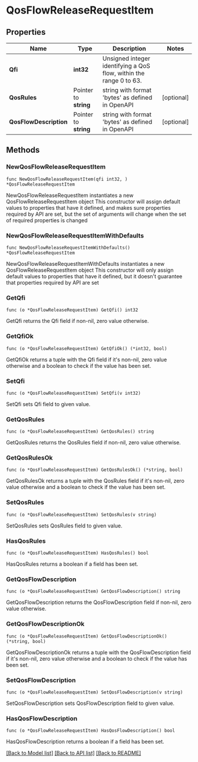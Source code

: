 # QosFlowReleaseRequestItem

## Properties

Name | Type | Description | Notes
------------ | ------------- | ------------- | -------------
**Qfi** | **int32** | Unsigned integer identifying a QoS flow, within the range 0 to 63. | 
**QosRules** | Pointer to **string** | string with format &#39;bytes&#39; as defined in OpenAPI | [optional] 
**QosFlowDescription** | Pointer to **string** | string with format &#39;bytes&#39; as defined in OpenAPI | [optional] 

## Methods

### NewQosFlowReleaseRequestItem

`func NewQosFlowReleaseRequestItem(qfi int32, ) *QosFlowReleaseRequestItem`

NewQosFlowReleaseRequestItem instantiates a new QosFlowReleaseRequestItem object
This constructor will assign default values to properties that have it defined,
and makes sure properties required by API are set, but the set of arguments
will change when the set of required properties is changed

### NewQosFlowReleaseRequestItemWithDefaults

`func NewQosFlowReleaseRequestItemWithDefaults() *QosFlowReleaseRequestItem`

NewQosFlowReleaseRequestItemWithDefaults instantiates a new QosFlowReleaseRequestItem object
This constructor will only assign default values to properties that have it defined,
but it doesn't guarantee that properties required by API are set

### GetQfi

`func (o *QosFlowReleaseRequestItem) GetQfi() int32`

GetQfi returns the Qfi field if non-nil, zero value otherwise.

### GetQfiOk

`func (o *QosFlowReleaseRequestItem) GetQfiOk() (*int32, bool)`

GetQfiOk returns a tuple with the Qfi field if it's non-nil, zero value otherwise
and a boolean to check if the value has been set.

### SetQfi

`func (o *QosFlowReleaseRequestItem) SetQfi(v int32)`

SetQfi sets Qfi field to given value.


### GetQosRules

`func (o *QosFlowReleaseRequestItem) GetQosRules() string`

GetQosRules returns the QosRules field if non-nil, zero value otherwise.

### GetQosRulesOk

`func (o *QosFlowReleaseRequestItem) GetQosRulesOk() (*string, bool)`

GetQosRulesOk returns a tuple with the QosRules field if it's non-nil, zero value otherwise
and a boolean to check if the value has been set.

### SetQosRules

`func (o *QosFlowReleaseRequestItem) SetQosRules(v string)`

SetQosRules sets QosRules field to given value.

### HasQosRules

`func (o *QosFlowReleaseRequestItem) HasQosRules() bool`

HasQosRules returns a boolean if a field has been set.

### GetQosFlowDescription

`func (o *QosFlowReleaseRequestItem) GetQosFlowDescription() string`

GetQosFlowDescription returns the QosFlowDescription field if non-nil, zero value otherwise.

### GetQosFlowDescriptionOk

`func (o *QosFlowReleaseRequestItem) GetQosFlowDescriptionOk() (*string, bool)`

GetQosFlowDescriptionOk returns a tuple with the QosFlowDescription field if it's non-nil, zero value otherwise
and a boolean to check if the value has been set.

### SetQosFlowDescription

`func (o *QosFlowReleaseRequestItem) SetQosFlowDescription(v string)`

SetQosFlowDescription sets QosFlowDescription field to given value.

### HasQosFlowDescription

`func (o *QosFlowReleaseRequestItem) HasQosFlowDescription() bool`

HasQosFlowDescription returns a boolean if a field has been set.


[[Back to Model list]](../README.md#documentation-for-models) [[Back to API list]](../README.md#documentation-for-api-endpoints) [[Back to README]](../README.md)



